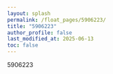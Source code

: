 ```yaml
---
layout: splash
permalink: /float_pages/5906223/
title: "5906223"
author_profile: false
last_modified_at: 2025-06-13
toc: false
---
```

 
5906223
